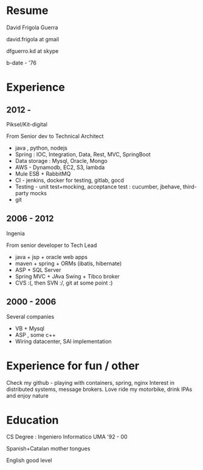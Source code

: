 # Resume

David Frigola Guerra

david.frigola at gmail 

dfguerro.kd at skype

b-date - '76

# Experience

## 2012 - 

Piksel/Kit-digital

From Senior dev to Technical Architect

* java , python, nodejs
* Spring : IOC, Integration, Data, Rest, MVC, SpringBoot
* Data storage : Mysql, Oracle, Mongo
* AWS - Dynamodb, EC2, S3, lambda 
* Mule ESB + RabbitMQ
* CI - jenkins, docker for testing, gitlab, gocd
* Testing - unit test+mocking, acceptance test : cucumber, jbehave, third-party mocks
* git 


## 2006 - 2012
Ingenia

From senior developer to Tech Lead

* java + jsp + oracle web apps
* maven + spring + ORMs (ibatis, hibernate)
* ASP + SQL Server
* Spring MVC + JAva Swing + Tibco broker 
* CVS :(, then SVN :/, git at some point :)

## 2000 - 2006
Several companies
* VB + Mysql
* ASP , some c++
* Wiring datacenter, SAI implementation


# Experience for fun / other

Check my github - playing with containers, spring, nginx
Interest in distributed systems, message brokers.
Love ride my motorbike, drink IPAs and enjoy nature

# Education

CS Degree : Ingeniero Informatico UMA
'92 - 00

Spanish+Catalan  mother tongues

English good level
